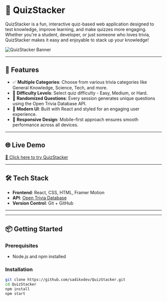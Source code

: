 # 🎯 QuizStacker

QuizStacker is a fun, interactive quiz-based web application designed to test knowledge, improve learning, and make quizzes more engaging. Whether you're a student, developer, or just someone who loves trivia, QuizStacker makes it easy and enjoyable to stack up your knowledge!

![QuizStacker Banner](./assets/quizstacker-banner.png) <!-- Optional image -->

---

## 🚀 Features

- ✅ **Multiple Categories**: Choose from various trivia categories like General Knowledge, Science, Tech, and more.
- 🧠 **Difficulty Levels**: Select quiz difficulty - Easy, Medium, or Hard.
- 🔄 **Randomized Questions**: Every session generates unique questions using the Open Trivia Database API.
- 🎨 **Modern UI**: Built with React and styled for an engaging user experience.
- 📱 **Responsive Design**: Mobile-first approach ensures smooth performance across all devices.

---

## 🌐 Live Demo

[🔗 Click here to try QuizStacker](https://sadikxdev.github.io/QuizStacker/)

---

## 🛠️ Tech Stack

- **Frontend**: React, CSS, HTML, Framer Motion
- **API**: [Open Trivia Database](https://opentdb.com/)
- **Version Control**: Git + GitHub
---

---

## 📦 Getting Started

### Prerequisites
- Node.js and npm installed

### Installation

```bash
git clone https://github.com/sadikxdev/QuizStacker.git
cd QuizStacker
npm install
npm start

